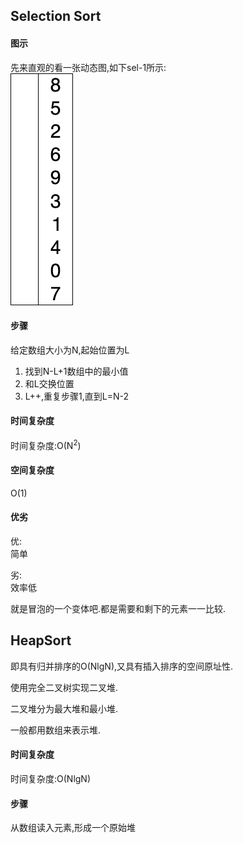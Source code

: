 ## Selection Sort
 
#### 图示
 先来直观的看一张动态图,如下sel-1所示:<br/>
  ![sel-1](/res/selection-sort-animation.gif)
#### 步骤
给定数组大小为N,起始位置为L
1. 找到N-L+1数组中的最小值
2. 和L交换位置
3. L++,重复步骤1,直到L=N-2
#### 时间复杂度
时间复杂度:O(N<sup>2</sup>)
#### 空间复杂度
 O(1)
#### 优劣
优:<br/>
简单

劣:<br/>
效率低

就是冒泡的一个变体吧.都是需要和剩下的元素一一比较.

## HeapSort

即具有归并排序的O(NlgN),又具有插入排序的空间原址性.

使用完全二叉树实现二叉堆.

二叉堆分为最大堆和最小堆.

一般都用数组来表示堆.


#### 时间复杂度
时间复杂度:O(NlgN)
 
#### 步骤

从数组读入元素,形成一个原始堆


 
 
 
 
 
 
 
 
 
 
 